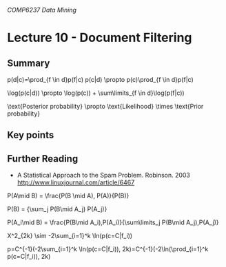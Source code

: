 *COMP6237 Data Mining*

# Lecture 10 - Document Filtering

## Summary

p(d|c)=\prod_{f \in d}p(f|c)
p(c|d) \propto p(c)\prod_{f \in d}p(f|c)

\log(p(c|d)) \propto \log(p(c)) + \sum\limits_{f \in d}\log(p(f|c))

\text{Posterior probability} \propto \text{Likelihood} \times \text{Prior probability}

## Key points

## Further Reading

* A Statistical Approach to the Spam Problem. Robinson. 2003 http://www.linuxjournal.com/article/6467
    



P(A\mid B) = \frac{P(B \mid  A)\, P(A)}{P(B)}

P(B) = {\sum_j P(B\mid A_j) P(A_j)}

P(A_i\mid B) = \frac{P(B\mid A_i)\,P(A_i)}{\sum\limits_j P(B\mid A_j)\,P(A_j)}


X^2_{2k} \sim -2\sum_{i=1}^k \ln(p(c=C|f_i))

p=C^{-1}(-2\sum_{i=1}^k \ln(p(c=C|f_i)), 2k)=C^{-1}(-2\ln(\prod_{i=1}^k p(c=C|f_i)), 2k)